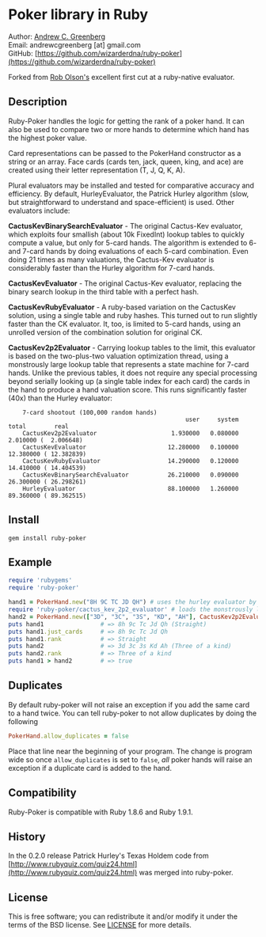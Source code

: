 # Poker library in Ruby

Author: [Andrew C. Greenberg](http://lawhacker.com)  
Email: andrewcgreenberg [at] gmail.com  
GitHub: [https://github.com/wizarderdna/ruby-poker](https://github.com/wizarderdna/ruby-poker)  

Forked from [Rob Olson's](http://thinkingdigitally.com) excellent first cut at a ruby-native evaluator.

## Description

Ruby-Poker handles the logic for getting the rank of a poker hand. It can also be used to compare two or more hands to determine which hand has the highest poker value.

Card representations can be passed to the PokerHand constructor as a string or an array. Face cards (cards ten, jack, queen, king, and ace) are created using their letter representation (T, J, Q, K, A).

Plural evaluators may be installed and tested for comparative accuracy and efficiency.  By default, HurleyEvaluator, the Patrick Hurley algorithm (slow, but straightforward to understand and space-efficient) is used.  Other evaluators include:

**CactusKevBinarySearchEvaluator** - The original Cactus-Kev evaluator, which exploits four smallish (about 10k FixedInt) lookup tables to quickly compute a value, but only for 5-card hands.  The algorithm is extended to 6- and 7-card hands by doing evaluations of each 5-card combination.  Even doing 21 times as many valuations, the Cactus-Kev evaluator is considerably faster than the Hurley algorithm for 7-card hands.

**CactusKevEvaluator** - The original Cactus-Kev evaluator, replacing the binary search lookup in the third table with a perfect hash.

**CactusKevRubyEvaluator** - A ruby-based variation on the CactusKev solution, using a single table and ruby hashes.  This turned out to run slightly faster than the CK evaluator.  It, too, is limited to 5-card hands, using an unrolled version of the combination solution for original CK.

**CactusKev2p2Evaluator** - Carrying lookup tables to the limit, this evaluator is based on the two-plus-two valuation optimization thread, using a monstrously large lookup table that represents a state machine for 7-card hands.  Unlike the previous tables, it does not require any special processing beyond serially looking up (a single table index for each card) the cards in the hand to produce a hand valuation score.  This runs significantly faster (40x) than the Hurley evaluator:

		7-card shootout (100,000 random hands)
		                                              user     system      total        real
		CactusKev2p2Evaluator                     1.930000   0.080000   2.010000 (  2.006648)
		CactusKevEvaluator                       12.280000   0.100000  12.380000 ( 12.382839)
		CactusKevRubyEvaluator                   14.290000   0.120000  14.410000 ( 14.404539)
		CactusKevBinarySearchEvaluator           26.210000   0.090000  26.300000 ( 26.298261)
		HurleyEvaluator                          88.100000   1.260000  89.360000 ( 89.362515)

## Install

    gem install ruby-poker

## Example

```ruby
require 'rubygems'
require 'ruby-poker'

hand1 = PokerHand.new("8H 9C TC JD QH") # uses the hurley evaluator by default
require 'ruby-poker/cactus_kev_2p2_evaluator' # loads the monstrously large table for 2p2
hand2 = PokerHand.new(["3D", "3C", "3S", "KD", "AH"], CactusKev2p2Evaluator) # uses the super-fast two plus two evaluator 
puts hand1                # => 8h 9c Tc Jd Qh (Straight)
puts hand1.just_cards     # => 8h 9c Tc Jd Qh
puts hand1.rank           # => Straight
puts hand2                # => 3d 3c 3s Kd Ah (Three of a kind)
puts hand2.rank           # => Three of a kind
puts hand1 > hand2        # => true
```

## Duplicates

By default ruby-poker will not raise an exception if you add the same card to a hand twice. You can tell ruby-poker to not allow duplicates by doing the following

```ruby
PokerHand.allow_duplicates = false
```
    
Place that line near the beginning of your program. The change is program wide so once `allow_duplicates` is set to `false`, _all_ poker hands will raise an exception if a duplicate card is added to the hand.

## Compatibility

Ruby-Poker is compatible with Ruby 1.8.6 and Ruby 1.9.1.

## History

In the 0.2.0 release Patrick Hurley's Texas Holdem code from [http://www.rubyquiz.com/quiz24.html](http://www.rubyquiz.com/quiz24.html) was merged into ruby-poker.

## License

This is free software; you can redistribute it and/or modify it under the terms of the BSD license. See [LICENSE](LICENSE) for more details.